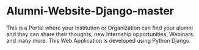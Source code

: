 # Alumni-Website-Django-master
This is a Portal where your Institution or Organization can find your alumni and they can share their thoughts, new Internship opportunities, Webinars and many more. This Web Application is developed using Python Django.

